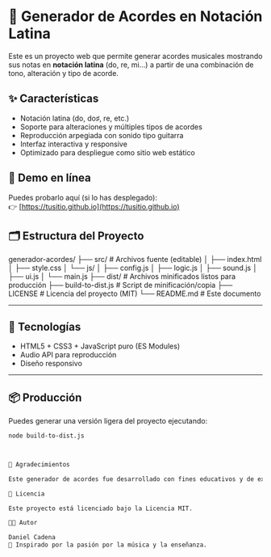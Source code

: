 # 🎵 Generador de Acordes en Notación Latina

Este es un proyecto web que permite generar acordes musicales mostrando sus notas en **notación latina** (do, re, mi...) a partir de una combinación de tono, alteración y tipo de acorde.

## ✨ Características

- Notación latina (do, do♯, re, etc.)
- Soporte para alteraciones y múltiples tipos de acordes
- Reproducción arpegiada con sonido tipo guitarra
- Interfaz interactiva y responsive
- Optimizado para despliegue como sitio web estático

## 🚀 Demo en línea

Puedes probarlo aquí (si lo has desplegado):  
👉 [https://tusitio.github.io](https://tusitio.github.io)

## 🗂️ Estructura del Proyecto
generador-acordes/
├── src/ # Archivos fuente (editable)
│ ├── index.html
│ ├── style.css
│ └── js/
│ ├── config.js
│ ├── logic.js
│ ├── sound.js
│ ├── ui.js
│ └── main.js
├── dist/ # Archivos minificados listos para producción
├── build-to-dist.js # Script de minificación/copia
├── LICENSE # Licencia del proyecto (MIT)
└── README.md # Este documento


---

## 🧩 Tecnologías

- HTML5 + CSS3 + JavaScript puro (ES Modules)
- Audio API para reproducción
- Diseño responsivo

---

## 📦 Producción

Puedes generar una versión ligera del proyecto ejecutando:

```bash
node build-to-dist.js



🙌 Agradecimientos

Este generador de acordes fue desarrollado con fines educativos y de experimentación en el diseño de herramientas musicales interactivas para la web.

📄 Licencia

Este proyecto está licenciado bajo la Licencia MIT.

👨‍💻 Autor

Daniel Cadena
🎵 Inspirado por la pasión por la música y la enseñanza.


